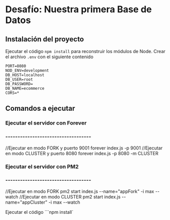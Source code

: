 # Desafío: Nuestra primera Base de Datos

## Instalación del proyecto

Ejecutar el código ```npm install``` para reconstruir los módulos de Node.
Crear el archivo ```.env``` con el siguiente contenido
~~~
PORT=8080
NOD_ENV=development
DB_HOST=localhost
DB_USER=root
DB_PASSWORD=
DB_NAME=ecommerce
CORS=*
~~~

## Comandos a ejecutar

### Ejecutar el servidor con Forever
### -----------------------------------
//Ejecutar en modo FORK y puerto 9001
forever index.js -p 9001
//Ejecutar en modo CLUSTER y puerto 8080
forever index.js -p 8080 -m CLUSTER

### Ejecutar el servidor con PM2
### -----------------------------------
//Ejecutar en modo FORK
pm2 start index.js --name="appFork" -i max --watch
//Ejecutar en modo CLUSTER
pm2 start index.js --name="appCluster" -i max --watch


Ejecutar el código ```npm install`
